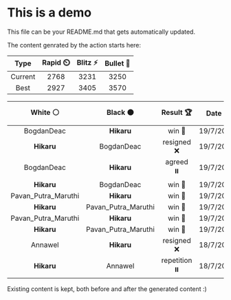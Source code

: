 # This is a demo

This file can be your README.md that gets automatically updated.

The content genrated by the action starts here:

<!--START_SECTION:chessStats-->
<!-- Automatically generated with https://github.com/Balastrong/chess-stats-action -->

| Type | Rapid ⏲️ | Blitz ⚡ | Bullet 🔫 |
|:---:|:---:|:---:|:---:|
| Current | 2768 | 3231 | 3250 |
| Best | 2927 | 3405 | 3570 |

| White ⚪ | Black ⚫ | Result 🏆 | Date 📅 | Position 🗺️ | Type 🕕 |
|:---:|:---:|:---:|:---:|:---:|:---:|
| BogdanDeac | **Hikaru** | win 🥇 | 19/7/2024 | <a href="http://www.ee.unb.ca/cgi-bin/tervo/fen.pl?select=8/4np2/p4kp1/7p/4KPP1/1B5P/8/8 w - -">Link</a> | Rapid |
| **Hikaru** | BogdanDeac | resigned ❌ | 19/7/2024 | <a href="http://www.ee.unb.ca/cgi-bin/tervo/fen.pl?select=8/8/6R1/5p1p/1b3P1P/3k2P1/r7/3K4 w - -">Link</a> | Rapid |
| BogdanDeac | **Hikaru** | agreed ⏸️ | 19/7/2024 | <a href="http://www.ee.unb.ca/cgi-bin/tervo/fen.pl?select=8/8/k5p1/P1K5/1P3P2/8/3Bb3/8 w - -">Link</a> | Rapid |
| **Hikaru** | BogdanDeac | win 🥇 | 19/7/2024 | <a href="http://www.ee.unb.ca/cgi-bin/tervo/fen.pl?select=5r2/2PR1pkp/p3rp2/1p2p2Q/q7/4P1P1/P4P1P/2R3K1 b - -">Link</a> | Rapid |
| Pavan_Putra_Maruthi | **Hikaru** | win 🥇 | 19/7/2024 | <a href="http://www.ee.unb.ca/cgi-bin/tervo/fen.pl?select=4r1k1/pp4pp/2p1pB2/3rPb2/1P6/P1R5/q1pQ1PPP/2R3K1 w - -">Link</a> | Blitz |
| **Hikaru** | Pavan_Putra_Maruthi | win 🥇 | 19/7/2024 | <a href="http://www.ee.unb.ca/cgi-bin/tervo/fen.pl?select=r5r1/3bqk2/2pb2Rp/p1p1p2Q/P1PpPp2/1P1P1N2/2KB1P2/6R1 b - -">Link</a> | Blitz |
| Pavan_Putra_Maruthi | **Hikaru** | win 🥇 | 19/7/2024 | <a href="http://www.ee.unb.ca/cgi-bin/tervo/fen.pl?select=6k1/3p1p1p/5np1/7r/1pQPB3/5P2/1P3P1q/6RK w - -">Link</a> | Blitz |
| **Hikaru** | Pavan_Putra_Maruthi | win 🥇 | 19/7/2024 | <a href="http://www.ee.unb.ca/cgi-bin/tervo/fen.pl?select=6k1/5pp1/2BN1n1p/2b1pP2/8/6P1/2R1QPKP/r7 b - -">Link</a> | Blitz |
| Annawel | **Hikaru** | resigned ❌ | 18/7/2024 | <a href="http://www.ee.unb.ca/cgi-bin/tervo/fen.pl?select=8/r6p/Pk3p2/R4p2/2K2P2/6P1/7P/8 w - -">Link</a> | Rapid |
| **Hikaru** | Annawel | repetition ⏸️ | 18/7/2024 | <a href="http://www.ee.unb.ca/cgi-bin/tervo/fen.pl?select=1k2r1r1/1p2bp2/pN1pp1n1/B6n/2P1P2p/1P3P1P/P3N1R1/3R1K2 w - -">Link</a> | Rapid |

<!--END_SECTION:chessStats-->

Existing content is kept, both before and after the generated content :)

